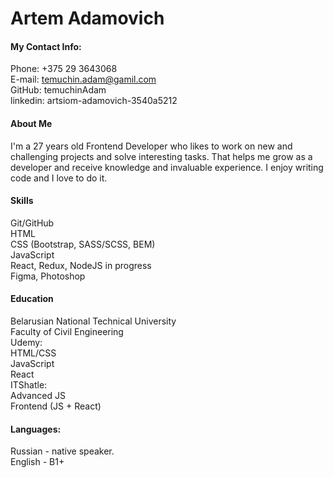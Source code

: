 # Artem Adamovich #
#### My Contact Info: ####
Phone: +375 29 3643068     
E-mail: temuchin.adam@gamil.com      
GitHub: temuchinAdam  
linkedin: artsiom-adamovich-3540a5212    

#### About Me ####
I'm a 27 years old Frontend Developer who likes to work on new and challenging projects and solve
interesting tasks. That helps me grow as a developer and receive knowledge and invaluable experience.
I enjoy writing code and I love to do it.


#### Skills ####
Git/GitHub    
HTML    
CSS (Bootstrap, SASS/SCSS, BEM)    
JavaScript  
React, Redux, NodeJS in progress    
Figma, Photoshop    

#### Education #####
Belarusian National Technical University    
Faculty of Civil Engineering    
Udemy:         
HTML/CSS          
JavaScript         
React     
ITShatle:         
Advanced JS         
Frontend (JS + React)
#### Languages: ####    
Russian - native speaker.   
English - B1+   
